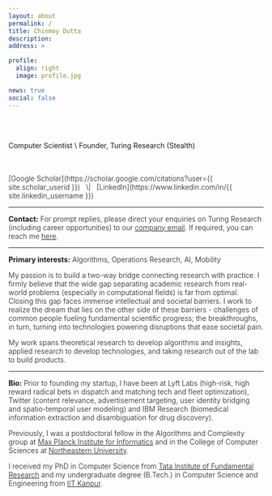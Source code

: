 ```yaml
---
layout: about
permalink: /
title: Chinmoy Dutta
description:
address: >

profile:
  align: right
  image: profile.jpg

news: true
social: false
---
```


<br/>
<br/>

Computer Scientist \\
Founder, Turing Research (Stealth)


<br/>
<br/>

<span style="font-weight: 300;">
[Google Scholar](https://scholar.google.com/citations?user={{ site.scholar_userid }})  &nbsp; \| &nbsp; [LinkedIn](https://www.linkedin.com/in/{{ site.linkedin_username }})

***

<b>Contact:</b> For prompt replies, please direct your enquiries on Turing Research (including career opportunities) to our [company email](mailto:hello@turingres.com). If required, you can reach me [here](mailto:chinmoy@turingres.com).

***

<b>Primary interests:</b> Algorithms, Operations Research, AI, Mobility

My passion is to build a two-way bridge connecting research with practice. I firmly believe that the wide gap separating academic research from real-world problems (especially in computational fields) is far from optimal. Closing this gap faces immense intellectual and societal barriers. I work to realize the dream that lies on the other side of these barriers - challenges of common people fueling fundamental scientific progress; the breakthroughs, in turn, turning into technologies powering disruptions that ease societal pain.

My work spans theoretical research to develop algorithms and insights, applied research to develop technologies, and taking research out of the lab to build products.

***

<b>Bio:</b> Prior to founding my startup, I have been at Lyft Labs (high-risk, high reward radical bets in dispatch and matching tech and fleet optimization), Twitter (content relevance, advertisement targeting, user identity bridging and spatio-temporal user modeling) and IBM Research (biomedical information extraction and disambiguation for drug discovery).

Previously, I was a postdoctoral fellow in the Algorithms and Complexity group at [Max Planck Institute for Informatics](https://www.mpi-inf.mpg.de/home/) and in the College of Computer Sciences at [Northeastern University](https://www.northeastern.edu/).

I received my PhD in Computer Science from [Tata Institute of Fundamental Research](https://www.tifr.res.in/) and my undergraduate degree (B.Tech.) in Computer Science and Engineering from [IIT Kanpur](http://www.iitk.ac.in/).
